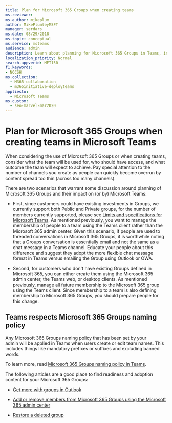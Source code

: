 ```yaml
---
title: Plan for Microsoft 365 Groups when creating teams
ms.reviewer: 
ms.author: mikeplum
author: MikePlumleyMSFT
manager: serdars
ms.date: 08/29/2018
ms.topic: conceptual
ms.service: msteams
audience: admin
description: Learn about planning for Microsoft 365 Groups in Teams, including the differences between Groups & Teams conversations, and how Teams respects Groups naming policy.
localization_priority: Normal
search.appverid: MET150
f1.keywords:
- NOCSH
ms.collection: 
  - M365-collaboration
  - m365initiative-deployteams
appliesto: 
  - Microsoft Teams
ms.custom: 
  - seo-marvel-mar2020
---
```


Plan for Microsoft 365 Groups when creating teams in Microsoft Teams
==========================================================

When considering the use of Microsoft 365 Groups or when creating teams, consider what the team will be used for, who should have access, and what outcome the team will expect to achieve. Pay special attention to the number of channels you create as people can quickly become overrun by content spread too thin (across too many channels).

There are two scenarios that warrant some discussion around planning of Microsoft 365 Groups and their impact on (or by) Microsoft Teams:

-   First, since customers could have existing investments in Groups, we currently support both Public and Private groups, for the number of members currently supported, please see [Limits and specifications for Microsoft Teams](./limits-specifications-teams.md). As mentioned previously, you want to manage the membership of people to a team using the Teams client rather than the Microsoft 365 admin center. Given this scenario, if people are used to threaded conversations in Microsoft 365 Groups, it is worthwhile noting that a Groups conversation is essentially email and not the same as a chat message in a Teams channel. Educate your people about this difference and suggest they adopt the more flexible chat message format in Teams versus emailing the Group using Outlook or OWA.

-   Second, for customers who don't have existing Groups defined in Microsoft 365, you can either create them using the Microsoft 365 admin center, the Teams web, or desktop clients. As mentioned previously, manage all future membership to the Microsoft 365 group using the Teams client. Since membership to a team is also defining membership to Microsoft 365 Groups, you should prepare people for this change.

## Teams respects Microsoft 365 Groups naming policy

Any Microsoft 365 Groups naming policy that has been set by your admin will be applied in Teams when users create or edit team names. This includes things like mandatory prefixes or suffixes and excluding banned words.

To learn more, read [Microsoft 365 Groups naming policy in Teams](https://support.office.com/article/Office-365-Groups-Naming-Policy-6ceca4d3-cad1-4532-9f0f-d469dfbbb552).

The following articles are a good place to find readiness and adoption content for your Microsoft 365 Groups:

-   [Get more with groups in Outlook](https://support.office.com/article/Get-more-with-Office-365-Groups-in-Outlook-93132800-5b11-49de-8cc2-605b6075b2b9)

-   [Add or remove members from Microsoft 365 Groups using the Microsoft 365 admin center](https://support.office.com/article/Manage-Group-membership-in-the-Office-365-admin-center-e186d224-a324-4afa-8300-0e4fc0c3000a)

-   [Restore a deleted group](/microsoft-365/admin/create-groups/restore-deleted-group)

